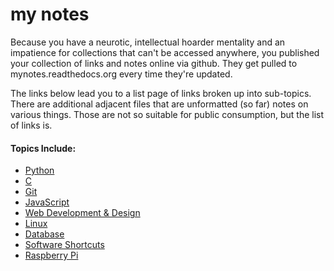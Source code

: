 my notes
=====

Because you have a neurotic, intellectual hoarder mentality and an impatience for collections that can't be accessed anywhere, you published your collection of links and notes online via github.  They get pulled to mynotes.readthedocs.org every time they're updated.

The links below lead you to a list page of links broken up into sub-topics.  There are additional adjacent files that are unformatted (so far) notes on various things.  Those are not so suitable for public consumption, but the list of links is.

#### Topics Include:

+ [Python](http://mynotes.readthedocs.org/en/latest/python/python_list/)
+ [C](http://mynotes.readthedocs.org/en/latest/C/c_list)
+ [Git](http://mynotes.readthedocs.org/en/latest/git/git_notes/)
+ [JavaScript]()
+ [Web Development & Design](http://mynotes.readthedocs.org/en/latest/web_development/web_development_list/)
+ [Linux](http://mynotes.readthedocs.org/en/latest/Linux/Linux_list/)
+ [Database ](http://mynotes.readthedocs.org/en/latest/SQL/Database_list/)
+ [Software Shortcuts]()
+ [Raspberry Pi]()

